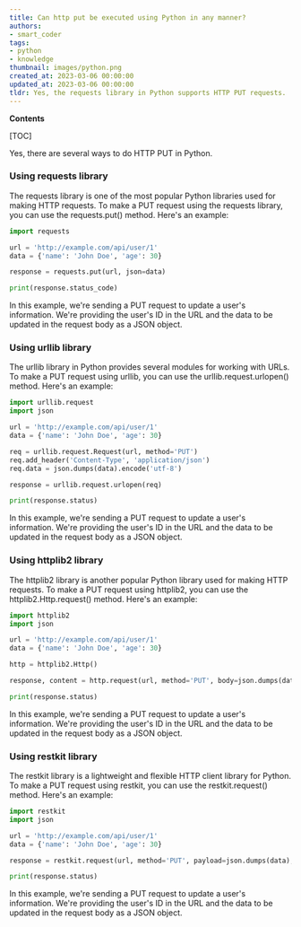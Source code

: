 ```yaml
---
title: Can http put be executed using Python in any manner?
authors:
- smart_coder
tags:
- python
- knowledge
thumbnail: images/python.png
created_at: 2023-03-06 00:00:00
updated_at: 2023-03-06 00:00:00
tldr: Yes, the requests library in Python supports HTTP PUT requests.
---
```


**Contents**

[TOC]

Yes, there are several ways to do HTTP PUT in Python.

### Using requests library

The requests library is one of the most popular Python libraries used for making HTTP requests. To make a PUT request using the requests library, you can use the requests.put() method. Here's an example:

```python
import requests

url = 'http://example.com/api/user/1'
data = {'name': 'John Doe', 'age': 30}

response = requests.put(url, json=data)

print(response.status_code)
```

In this example, we're sending a PUT request to update a user's information. We're providing the user's ID in the URL and the data to be updated in the request body as a JSON object.

### Using urllib library

The urllib library in Python provides several modules for working with URLs. To make a PUT request using urllib, you can use the urllib.request.urlopen() method. Here's an example:

```python
import urllib.request
import json

url = 'http://example.com/api/user/1'
data = {'name': 'John Doe', 'age': 30}

req = urllib.request.Request(url, method='PUT')
req.add_header('Content-Type', 'application/json')
req.data = json.dumps(data).encode('utf-8')

response = urllib.request.urlopen(req)

print(response.status)
```

In this example, we're sending a PUT request to update a user's information. We're providing the user's ID in the URL and the data to be updated in the request body as a JSON object.

### Using httplib2 library

The httplib2 library is another popular Python library used for making HTTP requests. To make a PUT request using httplib2, you can use the httplib2.Http.request() method. Here's an example:

```python
import httplib2
import json

url = 'http://example.com/api/user/1'
data = {'name': 'John Doe', 'age': 30}

http = httplib2.Http()

response, content = http.request(url, method='PUT', body=json.dumps(data), headers={'Content-Type': 'application/json'})

print(response.status)
```

In this example, we're sending a PUT request to update a user's information. We're providing the user's ID in the URL and the data to be updated in the request body as a JSON object.

### Using restkit library

The restkit library is a lightweight and flexible HTTP client library for Python. To make a PUT request using restkit, you can use the restkit.request() method. Here's an example:

```python
import restkit
import json

url = 'http://example.com/api/user/1'
data = {'name': 'John Doe', 'age': 30}

response = restkit.request(url, method='PUT', payload=json.dumps(data), headers={'Content-Type': 'application/json'})

print(response.status)
```

In this example, we're sending a PUT request to update a user's information. We're providing the user's ID in the URL and the data to be updated in the request body as a JSON object.
